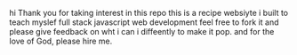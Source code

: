 hi Thank you for taking interest in this repo
this is a recipe websiyte i built to teach myslef full stack javascript web development
feel free to fork it and please give feedback on wht i can i diffeently to make it pop.
and for the love of God, please hire me.
